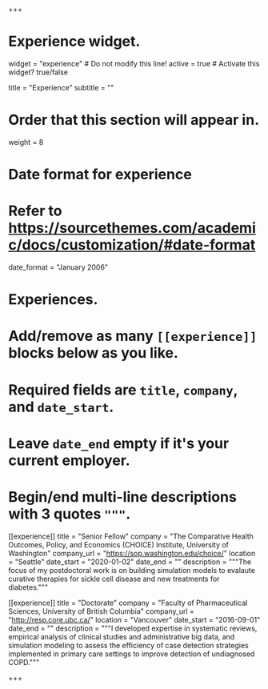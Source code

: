 +++
# Experience widget.
widget = "experience"  # Do not modify this line!
active = true  # Activate this widget? true/false

title = "Experience"
subtitle = ""

# Order that this section will appear in.
weight = 8

# Date format for experience
#   Refer to https://sourcethemes.com/academic/docs/customization/#date-format
date_format = "January 2006"

# Experiences.
#   Add/remove as many `[[experience]]` blocks below as you like.
#   Required fields are `title`, `company`, and `date_start`.
#   Leave `date_end` empty if it's your current employer.
#   Begin/end multi-line descriptions with 3 quotes `"""`.

[[experience]]
  title = "Senior Fellow"
  company = "The Comparative Health Outcomes, Policy, and Economics (CHOICE) Institute, University of Washington"
  company_url = "https://sop.washington.edu/choice/"
  location = "Seattle"
  date_start = "2020-01-02"
  date_end = ""
  description = """The focus of my postdoctoral work is on building simulation models to evalaute curative therapies for sickle cell disease and new treatments for diabetes."""


[[experience]]
  title = "Doctorate"
  company = "Faculty of Pharmaceutical Sciences, University of British Columbia"
  company_url = "http://resp.core.ubc.ca/"
  location = "Vancouver"
  date_start = "2016-09-01"
  date_end = ""
  description = """I developed expertise in systematic reviews, empirical analysis of clinical studies and administrative big data, and simulation modeling to assess the efficiency of case detection strategies implemented in primary care settings to improve detection of undiagnosed COPD."""

+++
